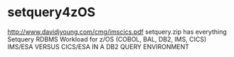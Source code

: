 # setquery4zOS
http://www.davidjyoung.com/cmg/imscics.pdf
setquery.zip has everything
Setquery RDBMS Workload for z/OS (COBOL, BAL, DB2, IMS, CICS)
IMS/ESA VERSUS CICS/ESA IN A DB2 QUERY ENVIRONMENT 
